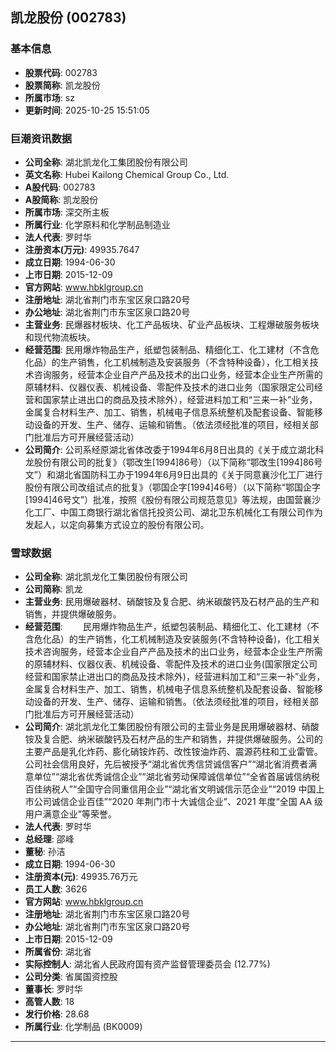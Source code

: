 ## 凯龙股份 (002783)

### 基本信息

- **股票代码**: 002783
- **股票简称**: 凯龙股份
- **所属市场**: sz
- **更新时间**: 2025-10-25 15:51:05

### 巨潮资讯数据

- **公司全称**: 湖北凯龙化工集团股份有限公司
- **英文名称**: Hubei Kailong Chemical Group Co., Ltd.
- **A股代码**: 002783
- **A股简称**: 凯龙股份
- **所属市场**: 深交所主板
- **所属行业**: 化学原料和化学制品制造业
- **法人代表**: 罗时华
- **注册资本(万元)**: 49935.7647
- **成立日期**: 1994-06-30
- **上市日期**: 2015-12-09
- **官方网站**: www.hbklgroup.cn
- **注册地址**: 湖北省荆门市东宝区泉口路20号
- **办公地址**: 湖北省荆门市东宝区泉口路20号
- **主营业务**: 民爆器材板块、化工产品板块、矿业产品板块、工程爆破服务板块和现代物流板块。
- **经营范围**: 民用爆炸物品生产，纸塑包装制品、精细化工、化工建材（不含危化品）的生产销售，化工机械制造及安装服务（不含特种设备），化工相关技术咨询服务，经营本企业自产产品及技术的出口业务，经营本企业生产所需的原辅材料、仪器仪表、机械设备、零配件及技术的进口业务（国家限定公司经营和国家禁止进出口的商品及技术除外），经营进料加工和“三来一补”业务，金属复合材料生产、加工、销售，机械电子信息系统整机及配套设备、智能移动设备的开发、生产、储存、运输和销售。（依法须经批准的项目，经相关部门批准后方可开展经营活动）
- **公司简介**: 公司系经原湖北省体改委于1994年6月8日出具的《关于成立湖北科龙股份有限公司的批复》（鄂改生[1994]86号）（以下简称“鄂改生[1994]86号文”）和湖北省国防科工办于1994年6月9日出具的《关于同意襄沙化工厂进行股份有限公司改组试点的批复》（鄂国企字[1994]46号）（以下简称“鄂国企字[1994]46号文”）批准，按照《股份有限公司规范意见》等法规，由国营襄沙化工厂、中国工商银行湖北省信托投资公司、湖北卫东机械化工有限公司作为发起人，以定向募集方式设立的股份有限公司。

### 雪球数据

- **公司全称**: 湖北凯龙化工集团股份有限公司
- **公司简称**: 凯龙
- **主营业务**: 民用爆破器材、硝酸铵及复合肥、纳米碳酸钙及石材产品的生产和销售，并提供爆破服务。
- **经营范围**: 　　民用爆炸物品生产，纸塑包装制品、精细化工、化工建材（不含危化品）的生产销售，化工机械制造及安装服务(不含特种设备)，化工相关技术咨询服务，经营本企业自产产品及技术的出口业务，经营本企业生产所需的原辅材料、仪器仪表、机械设备、零配件及技术的进口业务(国家限定公司经营和国家禁止进出口的商品及技术除外)，经营进料加工和“三来一补”业务，金属复合材料生产、加工、销售，机械电子信息系统整机及配套设备、智能移动设备的开发、生产、储存、运输和销售。（依法须经批准的项目，经相关部门批准后方可开展经营活动）
- **公司简介**: 湖北凯龙化工集团股份有限公司的主营业务是民用爆破器材、硝酸铵及复合肥、纳米碳酸钙及石材产品的生产和销售，并提供爆破服务。公司的主要产品是乳化炸药、膨化硝铵炸药、改性铵油炸药、震源药柱和工业雷管。公司社会信用良好，先后被授予“湖北省优秀信贷诚信客户”“湖北省消费者满意单位”“湖北省优秀诚信企业”“湖北省劳动保障诚信单位”“全省首届诚信纳税百佳纳税人”“全国守合同重信用企业”“湖北省文明诚信示范企业”“2019 中国上市公司诚信企业百佳”“2020 年荆门市十大诚信企业”、2021 年度“全国 AA 级用户满意企业”等荣誉。
- **法人代表**: 罗时华
- **总经理**: 邵峰
- **董秘**: 孙洁
- **成立日期**: 1994-06-30
- **注册资本(元)**: 49935.76万元
- **员工人数**: 3626
- **官方网站**: www.hbklgroup.cn
- **注册地址**: 湖北省荆门市东宝区泉口路20号
- **办公地址**: 湖北省荆门市东宝区泉口路20号
- **上市日期**: 2015-12-09
- **所属省份**: 湖北省
- **实际控制人**: 湖北省人民政府国有资产监督管理委员会 (12.77%)
- **公司分类**: 省属国资控股
- **董事长**: 罗时华
- **高管人数**: 18
- **发行价格**: 28.68
- **所属行业**: 化学制品 (BK0009)

---